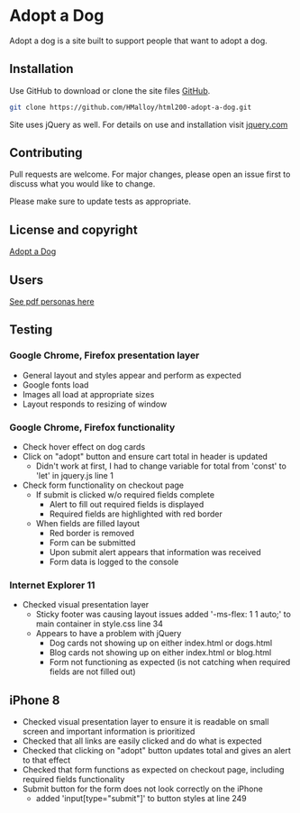 # Adopt a Dog

Adopt a dog is a site built to support people that want to adopt a dog.

## Installation

Use GitHub to download or clone the site files [GitHub](https://github.com/HMalloy/html200-adopt-a-dog.git).

```bash
git clone https://github.com/HMalloy/html200-adopt-a-dog.git
```

Site uses jQuery as well. For details on use and installation visit [jquery.com](https://jquery.com/)

## Contributing
Pull requests are welcome. For major changes, please open an issue first to discuss what you would like to change.

Please make sure to update tests as appropriate.

## License and copyright
[Adopt a Dog](https://hmalloy.github.io/html200-adopt-a-dog/)

## Users
[See pdf personas here](https://hmalloy.github.io/html200-adopt-a-dog/comps/personas.pdf)

## Testing
### Google Chrome, Firefox presentation layer
- General layout and styles appear and perform as expected
- Google fonts load
- Images all load at appropriate sizes
- Layout responds to resizing of window

### Google Chrome, Firefox functionality
- Check hover effect on dog cards
- Click on "adopt" button and ensure cart total in header is updated
  - Didn't work at first, I had to change variable for total from 'const' to 'let' in jquery.js line 1
- Check form functionality on checkout page
  - If submit is clicked w/o required fields complete
    - Alert to fill out required fields is displayed
    - Required fields are highlighted with red border
  - When fields are filled layout
    - Red border is removed
    - Form can be submitted
    - Upon submit alert appears that information was received
    - Form data is logged to the console

### Internet Explorer 11
- Checked visual presentation layer
  - Sticky footer was causing layout issues added '-ms-flex: 1 1 auto;' to main container in style.css line 34
  - Appears to have a problem with jQuery
    - Dog cards not showing up on either index.html or dogs.html
    - Blog cards not showing up on either index.html or blog.html
    - Form not functioning as expected (is not catching when required fields are not filled out)

## iPhone 8    
- Checked visual presentation layer to ensure it is readable on small screen and important information is prioritized
- Checked that all links are easily clicked and do what is expected
- Checked that clicking on "adopt" button updates total and gives an alert to that effect
- Checked that form functions as expected on checkout page, including required fields functionality
- Submit button for the form does not look correctly on the iPhone
  - added 'input[type="submit"]' to button styles at line 249
